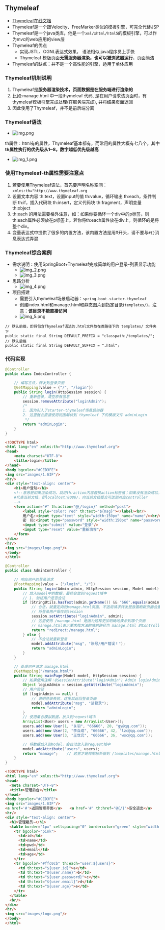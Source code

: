 ## Thymeleaf

- [Thymeleaf在线文档](https://www.thymeleaf.org/doc/tutorials/3.0/usingthymeleaf.html)
- Thymeleaf是一个跟Velocity、FreeMarker类似的模板引擎，可完全代替JSP
- Thymeleaf是一个java类库，他是一个`xml/xhtml/html5`的模板引擎，可以作为mvc的web应用的view层
- Thymeleaf的优点
  - 实现JSTL、OGNL表达式效果， 语法相似,java程序员上手快
  -  Thymeleaf 模版页面**无需服务器渲染，也可以被浏览器运行**，页面简洁
- Thymeleaf的缺点：并不是一个高性能的引擎，适用于单体应用

### Thymeleaf机制说明

1. Thymeleaf是**服务器渲染技术，页面数据是在服务端进行渲染的**
2. 比如:manage.html 中一段thymeleaf 代码, 是在用户请求该页面时，有thymeleaf模板引擎完成处理(在服务端完成), 并将结果页面返回
3. 因此使用了Thymeleaf，并不是前后端分离

### Thymeleaf语法

- ![img.png](imgs/img.png)

th属性：html有的属性，Thymeleaf基本都有，而常用的属性大概有七八个。其中**th属性执行的优先级从1~8，数字越低优先级越高**
- ![img_1.png](imgs/img_1.png)

### 使用Thymeleaf-th属性需要注意点

1. 若要使用Thymeleaf语法，首先要声明名称空间：`xmlns:th="http://www.thymeleaf.org`
2. 设置文本内容 th:text，设置input的值 th:value，循环输出 th:each，条件判断 th:if，插入代码块 th:insert，定义代码块 th:fragment，声明变量 th:object
3. th:each 的用法需要格外注意，如：如果你要循环一个div中的p标签，则th:each属性必须放在p标签上。若你将th:each属性放在div上，则循环的是将整个div。
4. 变量表达式中提供了很多的内置方法，该内置方法是用#开头，请不要与`#{}`消息表达式弄混

### Thymeleaf综合案例

- 需求说明：使用SpringBoot+Thymeleaf完成简单的用户登录-列表显示功能
  - ![img_2.png](imgs/img_2.png)
  - ![img_3.png](imgs/img_3.png)
- 思路分析
  - ![img_4.png](imgs/img_4.png)
- 项目搭建
  - 需要引入thymeleaf场景启动器：`spring-boot-starter-thymeleaf`
  - 创建index.html和manage.html和静态图片到指定目录(`templates/`)，注意：**该目录不能直接访问**
  - ![img_5.png](imgs/img_5.png)

```
// 默认前缀，即将包含Thymeleaf语法的.html文件放在类路径下的 templates/ 文件夹下
public static final String DEFAULT_PREFIX = "classpath:/templates/";
// 默认后缀
public static final String DEFAULT_SUFFIX = ".html";
```

### 代码实现

```java
@Controller
public class IndexController {

    // 编写方法，转发到登录页面
    @GetMapping(value = {"/", "/login"})
    public String login(HttpSession session) {
        // 重新登录，清空原有信息
        session.removeAttribute("loginAdmin");
        /*
        1. 因为引入了starter-thymeleaf场景启动器
        2. 这里就会直接使用视图解析到 thymeleaf 下的模板文件 adminLogin
         */
        return "adminLogin";
    }
}
```

```html
<!DOCTYPE html>
<html lang="en" xmlns:th="http://www.thymeleaf.org">
<head>
    <meta charset="UTF-8">
    <title>login</title>
</head>
<body bgcolor="#CED3FE">
<img src="images/1.GIF"/>
<hr/>
<div style="text-align: center">
    <h1>用户登陆</h1>
    <!--意思是如果渲染成功，就用th:action内容替换action标签值；如果没有渲染成功，就是action默认值#
    #代表当前文档，即localhost:8080/，向当前文档提交可达到对应controller
    -->
    <form action="#" th:action="@{/login}" method="post">
        <label style="color: red" th:text="${msg}"></label><br/>
        用户名:<input type="text" style="width:150px" name="name"/><br/><br/>
        密　码:<input type="password" style="width:150px" name="password"/><br/><br/>
        <input type="submit" value="登录"/>
        <input type="reset" value="重新填写"/>
    </form>
</div>
<hr/>
<img src="images/logo.png"/>
</body>
</html>
```

```java
@Controller
public class AdminController {

    // 响应用户的登录请求
    @PostMapping(value = {"/login", "/"})
    public String login(Admin admin, HttpSession session, Model model) {
        // 放入model中的数据，最终会放到request域中
        // 1. 验证用户是否合法
        if (StringUtils.hasText(admin.getName()) && "666".equals(admin.getPassword())) {
            // 合法，就重定向到manage.html页面，不适用请求转发是放置刷新页面会重复提交
            // 将登录用户保存到session
            session.setAttribute("loginAdmin", admin);
            // 这里使用 /manage.html 是因为这样更加明确地表示到哪个页面
            // manage.html表示要求找方法的映射路径为 manage.html 的Controller
            return "redirect:/manage.html";
        } else {
            // 不合法就重新登录
            model.addAttribute("msg", "账号/用户错误！");
            return "adminLogin";
        }
    }

    // 处理用户请求 manage.html
    @GetMapping("/manage.html")
    public String mainPage(Model model, HttpSession session) {
        // 如果使用注解：@SessionAttribute("loginAdmin") Admin loginAdmin，则当session中没有该属性时会报错
        Object loginAdmin = session.getAttribute("loginAdmin");
        // 用户验证
        if (loginAdmin == null) {
            // 说明登录失败，这里就返回登录页面
            model.addAttribute("msg", "请登录");
            return "adminLogin";
        }
        // 使用集合模拟数据，放入到request域中
        ArrayList<User> users = new ArrayList<User>();
        users.add(new User(1, "关羽", "66666", 20, "gy@qq.com"));
        users.add(new User(2, "李自成", "66666", 42, "lzc@qq.com"));
        users.add(new User(3, "王世充", "66666", 36, "wsc@qq.com"));

        // 将数据放入到model，会自动放入到request域中
        model.addAttribute("users", users);
        return "manage";    // 这里才是视图解析器到 /templates/manage.html
    }
}
```

```html
<!DOCTYPE html>
<html lang="en" xmlns:th="http://www.thymeleaf.org">
<head>
  <meta charset="UTF-8">
  <title>管理后台</title>
</head>
<body bgcolor="#CED3FE">
<img src="images/1.GIF"/>
<a href='#'>返回管理界面</a>　　<a href='#' th:href="@{/}">安全退出</a>    欢迎您：[[${session.loginAdmin.name}]]
<hr/>
<div style="text-align: center">
  <h1>管理雇员~</h1>
  <table border="1px" cellspacing="0" bordercolor="green" style="width:800px;margin: auto">
    <tr bgcolor="pink">
      <td>id</td>
      <td>name</td>
      <td>pwd</td>
      <td>email</td>
      <td>age</td>
    </tr>
    <tr bgcolor="#ffc0cb" th:each="user:${users}">
      <td th:text="${user.id}">a</td>
      <td th:text="${user.name}">b</td>
      <td th:text="${user.password}">c</td>
      <td th:text="${user.email}">d</td>
      <td th:text="${user.age}">e</td>
    </tr>
  </table>
  <br/>
</div>
<hr/>
<img src="images/logo.png"/>
</body>
</html>
```

